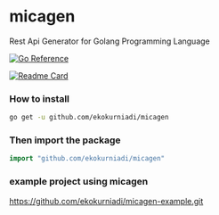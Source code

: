 # micagen
Rest Api Generator for Golang Programming Language

[![Go Reference](https://pkg.go.dev/badge/github.com/ekokurniadi/micagen.svg)](https://pkg.go.dev/github.com/ekokurniadi/micagen)

[![Readme Card](https://github-readme-stats.vercel.app/api/pin/?username=ekokurniadi&repo=micagen&theme=radical&show_icons=true)](https://github.com/anuraghazra/github-readme-stats)


### How to install
```sh
go get -u github.com/ekokurniadi/micagen
```

### Then import the package

```go
import "github.com/ekokurniadi/micagen"
```

### example project using micagen
https://github.com/ekokurniadi/micagen-example.git
